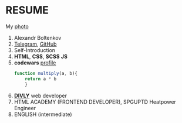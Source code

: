 # RESUME

My [photo](/rsschool-cv/my-photo.jpg)

1. Alexandr Boltenkov
2. [Telegram](https://t.me/oscarraizer), [GitHub](https://github.com/OscarRaizer)
3. Self-Introduction
4. **HTML**, **CSS**, **SCSS** **JS**
5. **codewars** [profile](https://www.codewars.com/users/OscarRaizer)
    ```javascript
    function multiply(a, b){
        return a * b
        }
    ```
6. [**DIVLY**](https://u.divly.ru/alexbolt) web developer
7. HTML ACADEMY (FRONTEND DEVELOPER), SPGUPTD Heatpower Engineer
8. ENGLISH (intermediate)